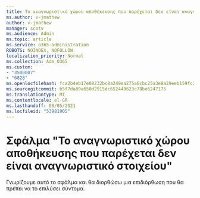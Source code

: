 ```yaml
---
title: Το αναγνωριστικό χώρου αποθήκευσης που παρέχεται δεν είναι αναγνωριστικό στοιχείου
ms.author: v-jmathew
author: v-jmathew
manager: scotv
ms.audience: Admin
ms.topic: article
ms.service: o365-administration
ROBOTS: NOINDEX, NOFOLLOW
localization_priority: Normal
ms.collection: Adm_O365
ms.custom:
- "3500007"
- "6828"
ms.openlocfilehash: fca2b4eb17e08232bc8a249ea275a6cbc25a3e8a29eeb159fc25f623d4f24390
ms.sourcegitcommit: b5f7da89a650d2915dc652449623c78be6247175
ms.translationtype: MT
ms.contentlocale: el-GR
ms.lasthandoff: 08/05/2021
ms.locfileid: "53981905"
---
```

# <a name="the-store-id-provided-isnt-an-id-of-an-item-error"></a>Σφάλμα "Το αναγνωριστικό χώρου αποθήκευσης που παρέχεται δεν είναι αναγνωριστικό στοιχείου"

Γνωρίζουμε αυτό το σφάλμα και θα διορθώσω μια επιδιόρθωση που θα πρέπει να το επιλύσει σύντομα.
